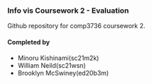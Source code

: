 ### Info vis Coursework 2 - Evaluation
Github repository for comp3736 coursework 2.

#### Completed by
- Minoru Kishinami(sc21m2k)
- William Neild(sc21wsn)
- Brooklyn McSwiney(ed20b3m)
